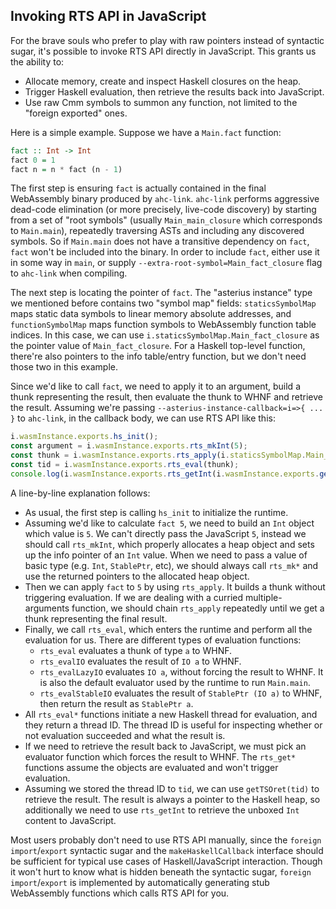 ## Invoking RTS API in JavaScript

For the brave souls who prefer to play with raw pointers instead of syntactic sugar, it's possible to invoke RTS API directly in JavaScript. This grants us the ability to:

* Allocate memory, create and inspect Haskell closures on the heap.
* Trigger Haskell evaluation, then retrieve the results back into JavaScript.
* Use raw Cmm symbols to summon any function, not limited to the "foreign exported" ones.

Here is a simple example. Suppose we have a `Main.fact` function:

```Haskell
fact :: Int -> Int
fact 0 = 1
fact n = n * fact (n - 1)
```

The first step is ensuring `fact` is actually contained in the final WebAssembly binary produced by `ahc-link`. `ahc-link` performs aggressive dead-code elimination (or more precisely, live-code discovery) by starting from a set of "root symbols" (usually `Main_main_closure` which corresponds to `Main.main`), repeatedly traversing ASTs and including any discovered symbols. So if `Main.main` does not have a transitive dependency on `fact`, `fact` won't be included into the binary. In order to include `fact`, either use it in some way in `main`, or supply `--extra-root-symbol=Main_fact_closure` flag to `ahc-link` when compiling.

The next step is locating the pointer of `fact`. The "asterius instance" type we mentioned before contains two "symbol map" fields: `staticsSymbolMap` maps static data symbols to linear memory absolute addresses, and `functionSymbolMap` maps function symbols to WebAssembly function table indices. In this case, we can use `i.staticsSymbolMap.Main_fact_closure` as the pointer value of `Main_fact_closure`. For a Haskell top-level function, there're also pointers to the info table/entry function, but we don't need those two in this example.

Since we'd like to call `fact`, we need to apply it to an argument, build a thunk representing the result, then evaluate the thunk to WHNF and retrieve the result. Assuming we're passing `--asterius-instance-callback=i=>{ ... }` to `ahc-link`, in the callback body, we can use RTS API like this:

```JavaScript
i.wasmInstance.exports.hs_init();
const argument = i.wasmInstance.exports.rts_mkInt(5);
const thunk = i.wasmInstance.exports.rts_apply(i.staticsSymbolMap.Main_fact_closure, argument);
const tid = i.wasmInstance.exports.rts_eval(thunk);
console.log(i.wasmInstance.exports.rts_getInt(i.wasmInstance.exports.getTSOret(tid)));
```

A line-by-line explanation follows:

* As usual, the first step is calling `hs_init` to initialize the runtime.
* Assuming we'd like to calculate `fact 5`, we need to build an `Int` object which value is `5`. We can't directly pass the JavaScript `5`, instead we should call `rts_mkInt`, which properly allocates a heap object and sets up the info pointer of an `Int` value. When we need to pass a value of basic type (e.g. `Int`, `StablePtr`, etc), we should always call `rts_mk*` and use the returned pointers to the allocated heap object.
* Then we can apply `fact` to `5` by using `rts_apply`. It builds a thunk without triggering evaluation. If we are dealing with a curried multiple-arguments function, we should chain `rts_apply` repeatedly until we get a thunk representing the final result.
* Finally, we call `rts_eval`, which enters the runtime and perform all the evaluation for us. There are different types of evaluation functions:
  * `rts_eval` evaluates a thunk of type `a` to WHNF.
  * `rts_evalIO` evaluates the result of `IO a` to WHNF.
  * `rts_evalLazyIO` evaluates `IO a`, without forcing the result to WHNF. It is also the default evaluator used by the runtime to run `Main.main`.
  * `rts_evalStableIO` evaluates the result of `StablePtr (IO a)` to WHNF, then return the result as `StablePtr a`.
* All `rts_eval*` functions initiate a new Haskell thread for evaluation, and they return a thread ID. The thread ID is useful for inspecting whether or not evaluation succeeded and what the result is.
* If we need to retrieve the result back to JavaScript, we must pick an evaluator function which forces the result to WHNF. The `rts_get*` functions assume the objects are evaluated and won't trigger evaluation.
* Assuming we stored the thread ID to `tid`, we can use `getTSOret(tid)` to retrieve the result. The result is always a pointer to the Haskell heap, so additionally we need to use `rts_getInt` to retrieve the unboxed `Int` content to JavaScript.

Most users probably don't need to use RTS API manually, since the `foreign import`/`export` syntactic sugar and the `makeHaskellCallback` interface should be sufficient for typical use cases of Haskell/JavaScript interaction. Though it won't hurt to know what is hidden beneath the syntactic sugar, `foreign import`/`export` is implemented by automatically generating stub WebAssembly functions which calls RTS API for you.
